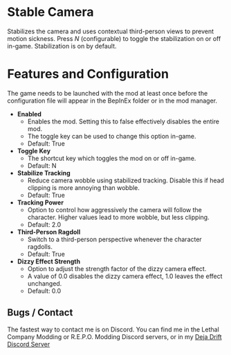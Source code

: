 # Stable Camera
Stabilizes the camera and uses contextual third-person views to prevent motion sickness.
Press *N* (configurable) to toggle the stabilization on or off in-game. Stabilization is on by default.

# Features and Configuration
The game needs to be launched with the mod at least once before the configuration file will appear
in the BepInEx folder or in the mod manager.

* **Enabled**
	- Enables the mod. Setting this to false effectively disables the entire mod.
	- The toggle key can be used to change this option in-game.
	- Default: True
* **Toggle Key**
	- The shortcut key which toggles the mod on or off in-game.
	- Default: N
* **Stabilize Tracking**      
	- Reduce camera wobble using stabilized tracking. Disable this if head clipping is more annoying than wobble.
	- Default: True
* **Tracking Power**
	- Option to control how aggressively the camera will follow the character. Higher values lead to more wobble, but less clipping.
	- Default: 2.0
* **Third-Person Ragdoll**
	- Switch to a third-person perspective whenever the character ragdolls.
	- Default: True
* **Dizzy Effect Strength**
	- Option to adjust the strength factor of the dizzy camera effect.
	- A value of 0.0 disables the dizzy camera effect, 1.0 leaves the effect unchanged.
	- Default: 0.0

## Bugs / Contact
The fastest way to contact me is on Discord.
You can find me in the Lethal Company Modding or R.E.P.O. Modding Discord servers,
or in my [Deja Drift Discord Server](https://discord.gg/yKwt2AWcGF)